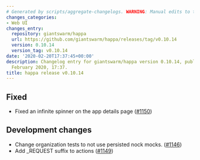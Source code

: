 ```yaml
---
# Generated by scripts/aggregate-changelogs. WARNING: Manual edits to this files will be overwritten.
changes_categories:
- Web UI
changes_entry:
  repository: giantswarm/happa
  url: https://github.com/giantswarm/happa/releases/tag/v0.10.14
  version: 0.10.14
  version_tag: v0.10.14
date: '2020-02-20T17:37:45+00:00'
description: Changelog entry for giantswarm/happa version 0.10.14, published on 20
  February 2020, 17:37.
title: happa release v0.10.14
---
```


## Fixed

- Fixed an infinite spinner on the app details page ([#1150](https://github.com/giantswarm/happa/pull/1150))

## Development changes

- Change organization tests to not use persisted nock mocks. ([#1146](https://github.com/giantswarm/happa/pull/1146))
- Add _REQUEST suffix to actions ([#1149](https://github.com/giantswarm/happa/pull/1149))
